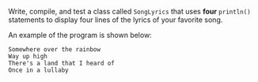 Write, compile, and test a class called `SongLyrics` that uses **four** `println()` statements to display four lines of the lyrics of your favorite song.

An example of the program is shown below: 
```
Somewhere over the rainbow
Way up high
There's a land that I heard of
Once in a lullaby
```